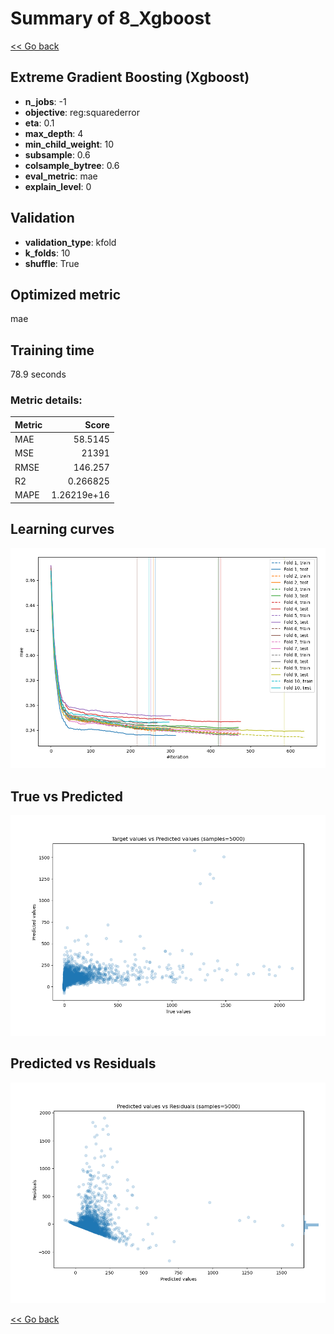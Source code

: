 # Summary of 8_Xgboost

[<< Go back](../README.md)


## Extreme Gradient Boosting (Xgboost)
- **n_jobs**: -1
- **objective**: reg:squarederror
- **eta**: 0.1
- **max_depth**: 4
- **min_child_weight**: 10
- **subsample**: 0.6
- **colsample_bytree**: 0.6
- **eval_metric**: mae
- **explain_level**: 0

## Validation
 - **validation_type**: kfold
 - **k_folds**: 10
 - **shuffle**: True

## Optimized metric
mae

## Training time

78.9 seconds

### Metric details:
| Metric   |           Score |
|:---------|----------------:|
| MAE      |    58.5145      |
| MSE      | 21391           |
| RMSE     |   146.257       |
| R2       |     0.266825    |
| MAPE     |     1.26219e+16 |



## Learning curves
![Learning curves](learning_curves.png)
## True vs Predicted

![True vs Predicted](true_vs_predicted.png)


## Predicted vs Residuals

![Predicted vs Residuals](predicted_vs_residuals.png)



[<< Go back](../README.md)
